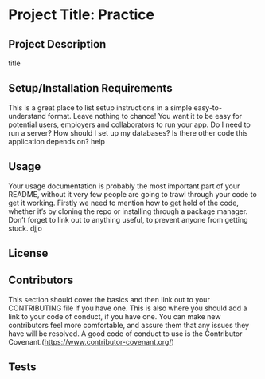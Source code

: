 
# Project Title: Practice

## Project Description
title

## Setup/Installation Requirements
This is a great place to list setup instructions in a simple easy-to-understand format.
Leave nothing to chance! You want it to be easy for potential users, employers and collaborators to run your app. 
Do I need to run a server? How should I set up my databases? Is there other code this application depends on? 
help

## Usage
Your usage documentation is probably the most important part of your README, without it very few people are going to trawl through your code to get it working.
Firstly we need to mention how to get hold of the code, whether it’s by cloning the repo or installing through a package manager. 
Don’t forget to link out to anything useful, to prevent anyone from getting stuck.
djjo

## License

## Contributors
This section should cover the basics and then link out to your CONTRIBUTING file if you have one.
This is also where you should add a link to your code of conduct, if you have one. 
You can make new contributors feel more comfortable, and assure them that any issues they have will be resolved. 
A good code of conduct to use is the Contributor Covenant.(https://www.contributor-covenant.org/)

## Tests

